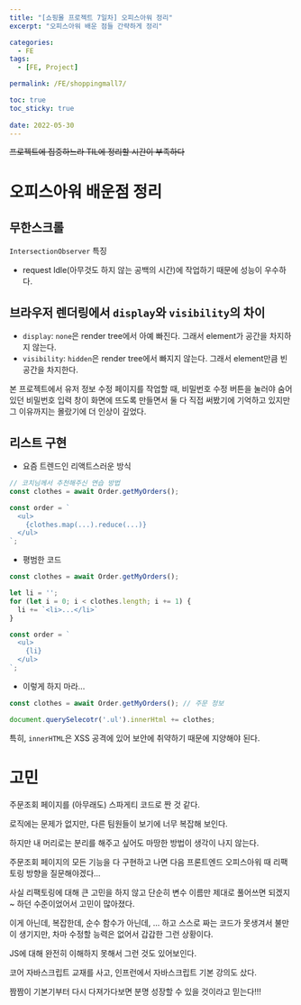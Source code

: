 ```yaml
---
title: "[쇼핑몰 프로젝트 7일차] 오피스아워 정리"
excerpt: "오피스아워 배운 점들 간략하게 정리"

categories:
  - FE
tags:
  - [FE, Project]

permalink: /FE/shoppingmall7/

toc: true
toc_sticky: true
 
date: 2022-05-30
---
```

~~프로젝트에 집중하느라 TIL에 정리할 시간이 부족하다~~

# 오피스아워 배운점 정리
## 무한스크롤
`IntersectionObserver` 특징
- request Idle(아무것도 하지 않는 공백의 시간)에 작업하기 때문에 성능이 우수하다.

## 브라우저 렌더링에서 `display`와 `visibility`의 차이
- `display`: `none`은 render tree에서 아예 빠진다. 그래서 element가 공간을 차지하지 않는다.
- `visibility`: `hidden`은 render tree에서 빠지지 않는다. 그래서 element만큼 빈 공간을 차지한다.

본 프로젝트에서 유저 정보 수정 페이지를 작업할 때,
비밀번호 수정 버튼을 눌러야 숨어있던 비밀번호 입력 창이 화면에 뜨도록 만들면서
둘 다 직접 써봤기에 기억하고 있지만 그 이유까지는 몰랐기에 더 인상이 깊었다.

## 리스트 구현
- 요즘 트렌드인 리액트스러운 방식 
```js
// 코치님께서 추천해주신 연습 방법
const clothes = await Order.getMyOrders();

const order = `
  <ul>
    {clothes.map(...).reduce(...)}
  </ul>
`;

```

- 평범한 코드
```js
const clothes = await Order.getMyOrders();

let li = '';
for (let i = 0; i < clothes.length; i += 1) {
  li += `<li>...</li>`
}

const order = `
  <ul>
    {li}
  </ul>
`;

```
- 이렇게 하지 마라...
```js
const clothes = await Order.getMyOrders(); // 주문 정보

document.querySelecotr('.ul').innerHtml += clothes;
```

특히, `innerHTML`은 XSS 공격에 있어 보안에 취약하기 때문에 지양해야 된다.

# 고민
주문조회 페이지를 (아무래도) 스파게티 코드로 짠 것 같다.

로직에는 문제가 없지만, 다른 팀원들이 보기에 너무 복잡해 보인다.

하지만 내 머리로는 분리를 해주고 싶어도 마땅한 방법이 생각이 나지 않는다.

주문조회 페이지의 모든 기능을 다 구현하고 나면 다음 프론트엔드 오피스아워 때 리팩토링 방향을 질문해야겠다...

사실 리팩토링에 대해 큰 고민을 하지 않고 단순히 변수 이름만 제대로 풀어쓰면 되겠지~ 하던 수준이었어서 고민이 많아졌다.

이게 아닌데, 복잡한데, 순수 함수가 아닌데, ... 하고 스스로 짜는 코드가 못생겨서 불만이 생기지만, 차마 수정할 능력은 없어서 갑갑한 그런 상황이다.

JS에 대해 완전히 이해하지 못해서 그런 것도 있어보인다.

코어 자바스크립트 교재를 사고, 인프런에서 자바스크립트 기본 강의도 샀다.

짬짬이 기본기부터 다시 다져가다보면 분명 성장할 수 있을 것이라고 믿는다!!!
